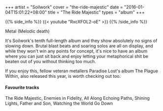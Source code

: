 +++
artist = "Soilwork"
cover = "the-ride-majestic"
date = "2016-01-04T15:01:22+08:00"
title = "The Ride Majestic"
types = "album"
+++

{{% side_info %}}
{{< youtube "RxcXFOL2-oE" >}}
{{% /side_info %}}

Metal (Melodic death)

It's Soilwork's tenth full-length album and they show absolutely no signs of slowing down. Brutal blast beats and soaring solos are all on display, and while they won't win any points for concept, it's nice to have an album where you can just sit back and enjoy letting your metaphorical shit be beaten out of you without thinking too much.

If you enjoy this, fellow veteran metallers Paradise Lost's album The Plague Within, also released this year, is worth checking out too.

#### Favourite tracks
The Ride Majestic, Enemies in Fidelity, All Along Echoing Paths, Shining Lights, Father and Son, Watching the World Go Down